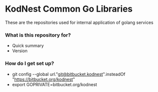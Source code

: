 # KodNest Common Go Libraries #

These are the repositories used for internal application of golang services
### What is this repository for? ###

* Quick summary
* Version

### How do I get set up? ###

* git config --global url."git@bitbucket.kodnest".insteadOf "https://bitbucket.org/kodnest"
* export GOPRIVATE=bitbucket.org/kodnest
